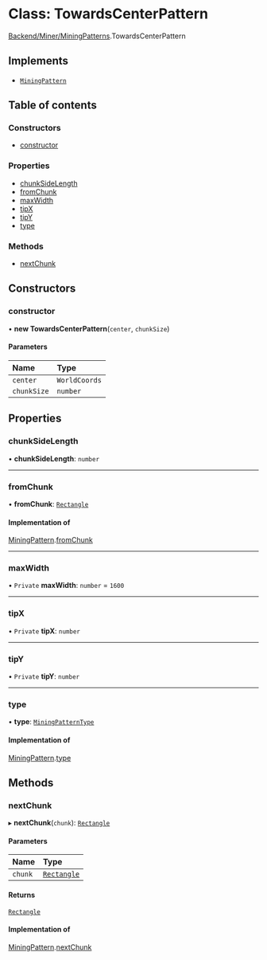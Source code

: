 # Class: TowardsCenterPattern

[Backend/Miner/MiningPatterns](../modules/Backend_Miner_MiningPatterns.md).TowardsCenterPattern

## Implements

- [`MiningPattern`](../interfaces/Backend_Miner_MiningPatterns.MiningPattern.md)

## Table of contents

### Constructors

- [constructor](Backend_Miner_MiningPatterns.TowardsCenterPattern.md#constructor)

### Properties

- [chunkSideLength](Backend_Miner_MiningPatterns.TowardsCenterPattern.md#chunksidelength)
- [fromChunk](Backend_Miner_MiningPatterns.TowardsCenterPattern.md#fromchunk)
- [maxWidth](Backend_Miner_MiningPatterns.TowardsCenterPattern.md#maxwidth)
- [tipX](Backend_Miner_MiningPatterns.TowardsCenterPattern.md#tipx)
- [tipY](Backend_Miner_MiningPatterns.TowardsCenterPattern.md#tipy)
- [type](Backend_Miner_MiningPatterns.TowardsCenterPattern.md#type)

### Methods

- [nextChunk](Backend_Miner_MiningPatterns.TowardsCenterPattern.md#nextchunk)

## Constructors

### constructor

• **new TowardsCenterPattern**(`center`, `chunkSize`)

#### Parameters

| Name        | Type          |
| :---------- | :------------ |
| `center`    | `WorldCoords` |
| `chunkSize` | `number`      |

## Properties

### chunkSideLength

• **chunkSideLength**: `number`

---

### fromChunk

• **fromChunk**: [`Rectangle`](../interfaces/_types_global_GlobalTypes.Rectangle.md)

#### Implementation of

[MiningPattern](../interfaces/Backend_Miner_MiningPatterns.MiningPattern.md).[fromChunk](../interfaces/Backend_Miner_MiningPatterns.MiningPattern.md#fromchunk)

---

### maxWidth

• `Private` **maxWidth**: `number` = `1600`

---

### tipX

• `Private` **tipX**: `number`

---

### tipY

• `Private` **tipY**: `number`

---

### type

• **type**: [`MiningPatternType`](../enums/Backend_Miner_MiningPatterns.MiningPatternType.md)

#### Implementation of

[MiningPattern](../interfaces/Backend_Miner_MiningPatterns.MiningPattern.md).[type](../interfaces/Backend_Miner_MiningPatterns.MiningPattern.md#type)

## Methods

### nextChunk

▸ **nextChunk**(`chunk`): [`Rectangle`](../interfaces/_types_global_GlobalTypes.Rectangle.md)

#### Parameters

| Name    | Type                                                                |
| :------ | :------------------------------------------------------------------ |
| `chunk` | [`Rectangle`](../interfaces/_types_global_GlobalTypes.Rectangle.md) |

#### Returns

[`Rectangle`](../interfaces/_types_global_GlobalTypes.Rectangle.md)

#### Implementation of

[MiningPattern](../interfaces/Backend_Miner_MiningPatterns.MiningPattern.md).[nextChunk](../interfaces/Backend_Miner_MiningPatterns.MiningPattern.md#nextchunk)
